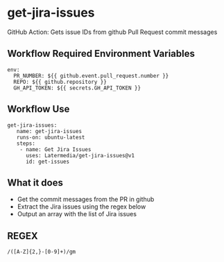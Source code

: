 # get-jira-issues
GitHub Action: Gets issue IDs from github Pull Request commit messages

## Workflow Required Environment Variables
```
env:
  PR_NUMBER: ${{ github.event.pull_request.number }}
  REPO: ${{ github.repository }}
  GH_API_TOKEN: ${{ secrets.GH_API_TOKEN }}
```

## Workflow Use
```
get-jira-issues:
   name: get-jira-issues
   runs-on: ubuntu-latest
   steps:
    - name: Get Jira Issues
      uses: Latermedia/get-jira-issues@v1
      id: get-issues
```

## What it does
* Get the commit messages from the PR in github
* Extract the Jira issues using the regex below
* Output an array with the list of Jira issues

## REGEX
`/([A-Z]{2,}-[0-9]+)/gm`